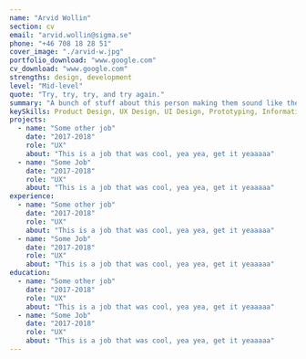 ```yaml
---
name: "Arvid Wollin"
section: cv
email: "arvid.wollin@sigma.se"
phone: "+46 708 18 28 51"
cover_image: "./arvid-w.jpg"
portfolio_download: "www.google.com"
cv_download: "www.google.com"
strengths: design, development
level: "Mid-level"
quote: "Try, try, try, and try again."
summary: "A bunch of stuff about this person making them sound like they are awesome."
keySkills: Product Design, UX Design, UI Design, Prototyping, Information Architecture, Sketch
projects:
  - name: "Some other job"
    date: "2017-2018"
    role: "UX"
    about: "This is a job that was cool, yea yea, get it yeaaaaa"
  - name: "Some Job"
    date: "2017-2018"
    role: "UX"
    about: "This is a job that was cool, yea yea, get it yeaaaaa"
experience:
  - name: "Some other job"
    date: "2017-2018"
    role: "UX"
    about: "This is a job that was cool, yea yea, get it yeaaaaa"
  - name: "Some Job"
    date: "2017-2018"
    role: "UX"
    about: "This is a job that was cool, yea yea, get it yeaaaaa"
education:
  - name: "Some other job"
    date: "2017-2018"
    role: "UX"
    about: "This is a job that was cool, yea yea, get it yeaaaaa"
  - name: "Some Job"
    date: "2017-2018"
    role: "UX"
    about: "This is a job that was cool, yea yea, get it yeaaaaa"
---
```

